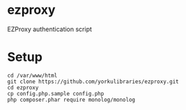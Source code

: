 # ezproxy
EZProxy authentication script

# Setup
```
cd /var/www/html
git clone https://github.com/yorkulibraries/ezproxy.git
cd ezproxy
cp config.php.sample config.php
php composer.phar require monolog/monolog
